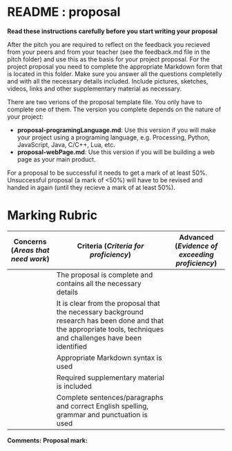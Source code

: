 # README : proposal

__Read these instructions carefully before you start writing your proposal__

After the pitch you are required to reflect on the feedback you recieved from your peers and from your teacher (see the feedback.md file in the pitch folder) and use this as the basis for your project proposal. For the project proposal you need to complete the appropriate Markdown form that is located in this folder. Make sure you answer all the questions completelly and with all the necessary details included. Include pictures, sketches, videos, links and other supplementary material as necessary. 

There are two verions of the proposal template file. You only have to complete one of them. The version you complete depends on the nature of your project:
* __proposal-programingLanguage.md__: Use this version if you will make your project using a programing language, e.g. Processing, Python, JavaScript, Java, C/C++, Lua, etc.
* __proposal-webPage.md__: Use this version if you will be building a web page as your main product.

For a proposal to be successful it needs to get a mark of at least 50%. Unsuccessful proposal (a mark of <50%) will have to be revised and handed in again (until they recieve a mark of at least 50%).

# Marking Rubric

| Concerns (_Areas that need work_) | Criteria (_Criteria for proficiency_) | Advanced (_Evidence of exceeding proficiency_) |
| ---| --- | --- |
| | The proposal is complete and contains all the necessary details | |
| | It is clear from the proposal that the necessary background research has been done and that the appropriate tools, techniques and challenges have been identified | |
| | Appropriate Markdown syntax is used | |
| | Required supplementary material is included | |
| | Complete sentences/paragraphs and correct English spelling, grammar and punctuation is used | |

__Comments:__
__Proposal mark:__
